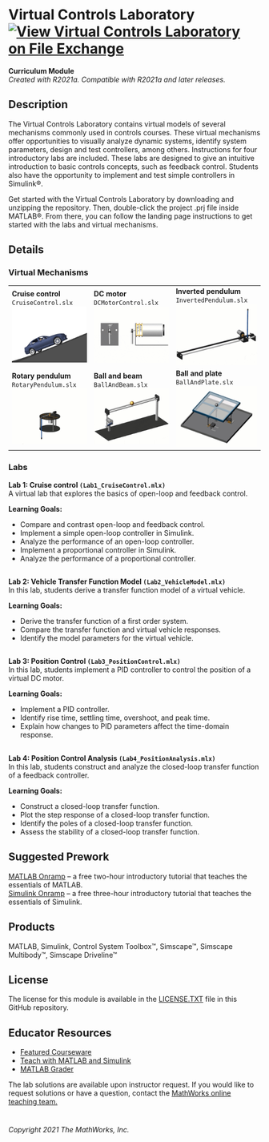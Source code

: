 # Virtual Controls Laboratory [![View Virtual Controls Laboratory on File Exchange](https://www.mathworks.com/matlabcentral/images/matlab-file-exchange.svg)](https://www.mathworks.com/matlabcentral/fileexchange/)  
**Curriculum Module**  
_Created with R2021a. Compatible with R2021a and later releases._  

## Description ##
The Virtual Controls Laboratory contains virtual models of several mechanisms commonly used in controls courses. These virtual mechanisms offer opportunities to visually analyze dynamic systems, identify system parameters, design and test controllers, among others. Instructions for four introductory labs are included. These labs are designed to give an intuitive introduction to basic controls concepts, such as feedback control. Students also have the opportunity to implement and test simple controllers in Simulink&reg;.

Get started with the Virtual Controls Laboratory by downloading and unzipping the repository. Then, double-click the project .prj file inside MATLAB&reg;. From there, you can follow the landing page instructions to get started with the labs and virtual mechanisms.

## Details ##

### Virtual Mechanisms ###
<table>
<tr>
    <td width=290>
        <b>Cruise control</b>
        <br><code>CruiseControl.slx</code>
        <img src = "./SupportingFiles/gifs/vehiclecover.png" alt="Vehicle animation" width=250>
    </td>
    <td width=290>
        <b>DC motor</b>
        <br><code>DCMotorControl.slx</code>
        <img src = "./SupportingFiles/gifs/dcmotor.gif" alt="DC motor animation" width=250>
    </td>
    <td width=290>
        <b>Inverted pendulum</b>
        <br><code>InvertedPendulum.slx</code>
        <img src = "./SupportingFiles/gifs/invertedpendulum.gif" alt="Inverted pendulum animation" width=250>
    </td>
</tr>
<tr>
    <td width=290>
        <b>Rotary pendulum</b>
        <br><code>RotaryPendulum.slx</code>
        <img src = "./SupportingFiles/gifs/rotarypendulum.gif" alt="Rotary pendulum animation" width=250>
    </td>
    <td width=290>
        <b>Ball and beam</b>
        <br><code>BallAndBeam.slx</code>
        <img src = "./SupportingFiles/gifs/ballbeam.gif" alt="Ball and beam animation" width=250>
    </td>
    <td width=290>
        <b>Ball and plate</b>
        <br><code>BallAndPlate.slx</code>
        <img src = "./SupportingFiles/gifs/ballplate.gif" alt="Ball and plate animation" width=250>
    </td>
</tr>
</table>


### Labs ###
**Lab 1: Cruise control `(Lab1_CruiseControl.mlx)`**  
A virtual lab that explores the basics of open-loop and feedback control. 

**Learning Goals:**
- Compare and contrast open-loop and feedback control.
- Implement a simple open-loop controller in Simulink.
- Analyze the performance of an open-loop controller.
- Implement a proportional controller in Simulink.
- Analyze the performance of a proportional controller.

## ##
**Lab 2: Vehicle Transfer Function Model `(Lab2_VehicleModel.mlx)`**  
In this lab, students derive a transfer function model of a virtual vehicle. 

**Learning Goals:**
- Derive the transfer function of a first order system.
- Compare the transfer function and virtual vehicle responses.
- Identify the model parameters for the virtual vehicle.

## ##
**Lab 3: Position Control `(Lab3_PositionControl.mlx)`**  
In this lab, students implement a PID controller to control the position of a virtual DC motor.

**Learning Goals:**
- Implement a PID controller.
- Identify rise time, settling time, overshoot, and peak time.
- Explain how changes to PID parameters affect the time-domain response.

## ##
**Lab 4: Position Control Analysis `(Lab4_PositionAnalysis.mlx)`**  
In this lab, students construct and analyze the closed-loop transfer function of a feedback controller.

**Learning Goals:**
- Construct a closed-loop transfer function.
- Plot the step response of a closed-loop transfer function.
- Identify the poles of a closed-loop transfer function.
- Assess the stability of a closed-loop transfer function.

## Suggested Prework ##
[MATLAB Onramp](https://www.mathworks.com/learn/tutorials/matlab-onramp.html) – a free two-hour introductory tutorial that teaches the essentials of MATLAB.
<br>
[Simulink Onramp](https://www.mathworks.com/learn/tutorials/simulink-onramp.html) – a free three-hour introductory tutorial that teaches the essentials of Simulink.

## Products ##
MATLAB, Simulink, Control System Toolbox&trade;, Simscape&trade;, Simscape Multibody&trade;, Simscape Driveline&trade;

## License ##
The license for this module is available in the [LICENSE.TXT](license.txt) file in this GitHub repository.

## Educator Resources ##
* [Featured Courseware](https://www.mathworks.com/academia/courseware/course-materials.html)
* [Teach with MATLAB and Simulink](https://www.mathworks.com/academia/educators.html)
* [MATLAB Grader](https://www.mathworks.com/products/matlab-grader.html)

The lab solutions are available upon instructor request. If you would like to request solutions or have a question, contact the <a href="mailto:onlineteaching@mathworks.com">MathWorks online teaching team.</a>

# #

_Copyright 2021 The MathWorks, Inc._
